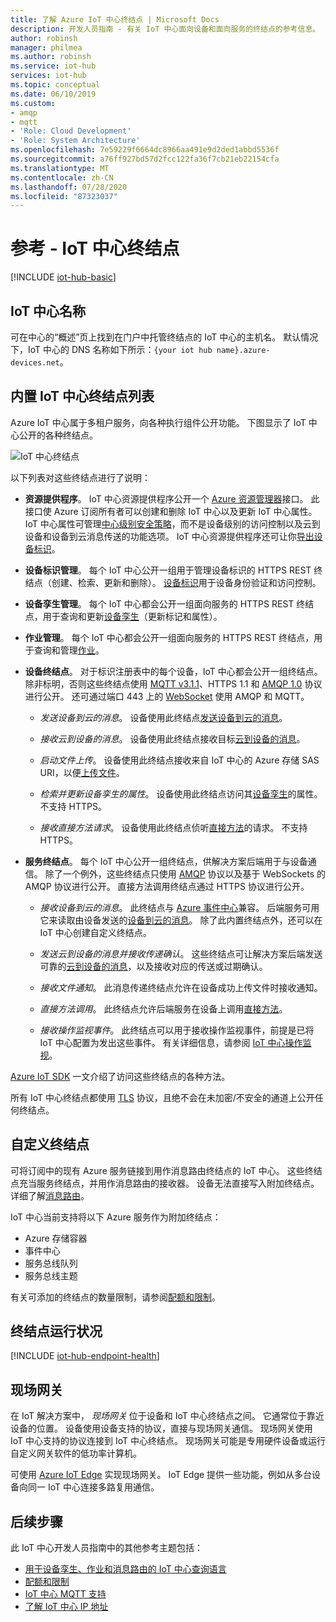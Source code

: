 ```yaml
---
title: 了解 Azure IoT 中心终结点 | Microsoft Docs
description: 开发人员指南 - 有关 IoT 中心面向设备和面向服务的终结点的参考信息。
author: robinsh
manager: philmea
ms.author: robinsh
ms.service: iot-hub
services: iot-hub
ms.topic: conceptual
ms.date: 06/10/2019
ms.custom:
- amqp
- mqtt
- 'Role: Cloud Development'
- 'Role: System Architecture'
ms.openlocfilehash: 7e59229f6664dc8966aa491e9d2ded1abbd5536f
ms.sourcegitcommit: a76ff927bd57d2fcc122fa36f7cb21eb22154cfa
ms.translationtype: MT
ms.contentlocale: zh-CN
ms.lasthandoff: 07/28/2020
ms.locfileid: "87323037"
---
```

# <a name="reference---iot-hub-endpoints"></a>参考 - IoT 中心终结点

[!INCLUDE [iot-hub-basic](../../includes/iot-hub-basic-partial.md)]

## <a name="iot-hub-names"></a>IoT 中心名称

可在中心的“概述”页上找到在门户中托管终结点的 IoT 中心的主机名。 默认情况下，IoT 中心的 DNS 名称如下所示：`{your iot hub name}.azure-devices.net`。

## <a name="list-of-built-in-iot-hub-endpoints"></a>内置 IoT 中心终结点列表

Azure IoT 中心属于多租户服务，向各种执行组件公开功能。 下图显示了 IoT 中心公开的各种终结点。

![IoT 中心终结点](./media/iot-hub-devguide-endpoints/endpoints.png)

以下列表对这些终结点进行了说明：

* **资源提供程序**。 IoT 中心资源提供程序公开一个 [Azure 资源管理器](../azure-resource-manager/management/overview.md)接口。 此接口使 Azure 订阅所有者可以创建和删除 IoT 中心以及更新 IoT 中心属性。 IoT 中心属性可管理[中心级别安全策略](iot-hub-devguide-security.md#access-control-and-permissions)，而不是设备级别的访问控制以及云到设备和设备到云消息传送的功能选项。 IoT 中心资源提供程序还可让你[导出设备标识](iot-hub-devguide-identity-registry.md#import-and-export-device-identities)。

* **设备标识管理**。 每个 IoT 中心公开一组用于管理设备标识的 HTTPS REST 终结点（创建、检索、更新和删除）。 [设备标识](iot-hub-devguide-identity-registry.md)用于设备身份验证和访问控制。

* **设备孪生管理**。 每个 IoT 中心都会公开一组面向服务的 HTTPS REST 终结点，用于查询和更新[设备孪生](iot-hub-devguide-device-twins.md)（更新标记和属性）。 

* **作业管理**。 每个 IoT 中心都会公开一组面向服务的 HTTPS REST 终结点，用于查询和管理[作业](iot-hub-devguide-jobs.md)。

* **设备终结点**。 对于标识注册表中的每个设备，IoT 中心都会公开一组终结点。 除非标明，否则这些终结点使用 [MQTT v3.1.1](https://mqtt.org/)、HTTPS 1.1 和 [AMQP 1.0](https://www.amqp.org/) 协议进行公开。 还可通过端口 443 上的 [WebSocket](https://tools.ietf.org/html/rfc6455) 使用 AMQP 和 MQTT。

  * *发送设备到云的消息*。 设备使用此终结点[发送设备到云的消息](iot-hub-devguide-messages-d2c.md)。

  * *接收云到设备的消息*。 设备使用此终结点接收目标[云到设备的消息](iot-hub-devguide-messages-c2d.md)。

  * *启动文件上传*。 设备使用此终结点接收来自 IoT 中心的 Azure 存储 SAS URI，以便[上传文件](iot-hub-devguide-file-upload.md)。

  * *检索并更新设备孪生的属性*。 设备使用此终结点访问其[设备孪生](iot-hub-devguide-device-twins.md)的属性。 不支持 HTTPS。

  * *接收直接方法请求*。 设备使用此终结点侦听[直接方法](iot-hub-devguide-direct-methods.md)的请求。 不支持 HTTPS。

* **服务终结点**。 每个 IoT 中心公开一组终结点，供解决方案后端用于与设备通信。 除了一个例外，这些终结点只使用 [AMQP](https://www.amqp.org/) 协议以及基于 WebSockets 的 AMQP 协议进行公开。 直接方法调用终结点通过 HTTPS 协议进行公开。
  
  * *接收设备到云的消息*。 此终结点与 [Azure 事件中心](https://azure.microsoft.com/documentation/services/event-hubs/)兼容。 后端服务可用它来读取由设备发送的[设备到云的消息](iot-hub-devguide-messages-d2c.md)。 除了此内置终结点外，还可以在 IoT 中心创建自定义终结点。
  
  * *发送云到设备的消息并接收传递确认*。 这些终结点可让解决方案后端发送可靠的[云到设备的消息](iot-hub-devguide-messages-c2d.md)，以及接收对应的传送或过期确认。
  
  * *接收文件通知*。 此消息传递终结点允许在设备成功上传文件时接收通知。 
  
  * *直接方法调用*。 此终结点允许后端服务在设备上调用[直接方法](iot-hub-devguide-direct-methods.md)。
  
  * *接收操作监视事件*。 此终结点可以用于接收操作监视事件，前提是已将 IoT 中心配置为发出这些事件。 有关详细信息，请参阅 [IoT 中心操作监视](iot-hub-operations-monitoring.md)。

[Azure IoT SDK](iot-hub-devguide-sdks.md) 一文介绍了访问这些终结点的各种方法。

所有 IoT 中心终结点都使用 [TLS](https://tools.ietf.org/html/rfc5246) 协议，且绝不会在未加密/不安全的通道上公开任何终结点。

## <a name="custom-endpoints"></a>自定义终结点

可将订阅中的现有 Azure 服务链接到用作消息路由终结点的 IoT 中心。 这些终结点充当服务终结点，并用作消息路由的接收器。 设备无法直接写入附加终结点。 详细了解[消息路由](../iot-hub/iot-hub-devguide-messages-d2c.md)。

IoT 中心当前支持将以下 Azure 服务作为附加终结点：

* Azure 存储容器
* 事件中心
* 服务总线队列
* 服务总线主题

有关可添加的终结点的数量限制，请参阅[配额和限制](iot-hub-devguide-quotas-throttling.md)。

## <a name="endpoint-health"></a>终结点运行状况

[!INCLUDE [iot-hub-endpoint-health](../../includes/iot-hub-include-endpoint-health.md)]

## <a name="field-gateways"></a>现场网关

在 IoT 解决方案中， *现场网关* 位于设备和 IoT 中心终结点之间。 它通常位于靠近设备的位置。 设备使用设备支持的协议，直接与现场网关通信。 现场网关使用 IoT 中心支持的协议连接到 IoT 中心终结点。 现场网关可能是专用硬件设备或运行自定义网关软件的低功率计算机。

可使用 [Azure IoT Edge](/azure/iot-edge/) 实现现场网关。 IoT Edge 提供一些功能，例如从多台设备向同一 IoT 中心连接多路复用通信。

## <a name="next-steps"></a>后续步骤

此 IoT 中心开发人员指南中的其他参考主题包括：

* [用于设备孪生、作业和消息路由的 IoT 中心查询语言](iot-hub-devguide-query-language.md)
* [配额和限制](iot-hub-devguide-quotas-throttling.md)
* [IoT 中心 MQTT 支持](iot-hub-mqtt-support.md)
* [了解 IoT 中心 IP 地址](iot-hub-understand-ip-address.md)